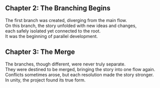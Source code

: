 ## Chapter 2: The Branching Begins
The first branch was created, diverging from the main flow.  
On this branch, the story unfolded with new ideas and changes,  
each safely isolated yet connected to the root.  
It was the beginning of parallel development.
## Chapter 3: The Merge
The branches, though different, were never truly separate.  
They were destined to be merged, bringing the story into one flow again.  
Conflicts sometimes arose, but each resolution made the story stronger.  
In unity, the project found its true form.
